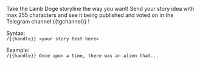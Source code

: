 Take the Lamb Doge storyline the way you want! Send your story idea with max 255 characters and see it being published and voted on in the Telegram channel {{tgchannel}} !

Syntax:  
`/{{handle}} <your story text here>`  

Example:  
`/{{handle}} Once upon a time, there was an alien that...`